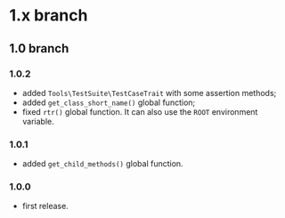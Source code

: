 # 1.x branch
## 1.0 branch
### 1.0.2
* added `Tools\TestSuite\TestCaseTrait` with some assertion methods;
* added `get_class_short_name()` global function;
* fixed `rtr()` global function. It can also use the `ROOT` environment variable.

### 1.0.1
* added `get_child_methods()` global function.

### 1.0.0
* first release.
